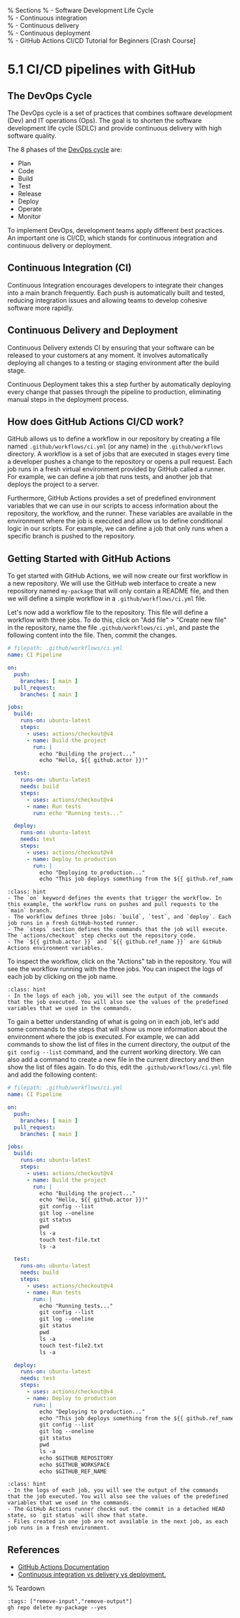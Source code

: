 % Sections
% - Software Development Life Cycle  
% - Continuous integration  
% - Continuous delivery  
% - Continuous deployment  
% - GitHub Actions CI/CD Tutorial for Beginners [Crash Course]  

# 5.1 CI/CD pipelines with GitHub

## The DevOps Cycle

The DevOps cycle is a set of practices that combines software development (Dev) and IT operations (Ops). The goal is to shorten the software development life cycle (SDLC) and provide continuous delivery with high software quality.

The 8 phases of the [DevOps cycle](https://marvel-b1-cdn.bc0a.com/f00000000236551/dt-cdn.net/wp-content/uploads/2021/07/13429_ILL_DevOpsLoop.png) are:
- Plan
- Code
- Build
- Test
- Release
- Deploy
- Operate
- Monitor

To implement DevOps, development teams apply different best practices. An important one is CI/CD, which stands for continuous integration and continuous delivery or deployment.

## Continuous Integration (CI)

Continuous Integration encourages developers to integrate their changes into a main branch frequently. Each push is automatically built and tested, reducing integration issues and allowing teams to develop cohesive software more rapidly.

## Continuous Delivery and Deployment

Continuous Delivery extends CI by ensuring that your software can be released to your customers at any moment. It involves automatically deploying all changes to a testing or staging environment after the build stage.

Continuous Deployment takes this a step further by automatically deploying every change that passes through the pipeline to production, eliminating manual steps in the deployment process.

## How does GitHub Actions CI/CD work?

GitHub allows us to define a workflow in our repository by creating a file named `.github/workflows/ci.yml` (or any name) in the `.github/workflows` directory. A workflow is a set of jobs that are executed in stages every time a developer pushes a change to the repository or opens a pull request. Each job runs in a fresh virtual environment provided by GitHub called a runner. For example, we can define a job that runs tests, and another job that deploys the project to a server.

Furthermore, GitHub Actions provides a set of predefined environment variables that we can use in our scripts to access information about the repository, the workflow, and the runner. These variables are available in the environment where the job is executed and allow us to define conditional logic in our scripts. For example, we can define a job that only runs when a specific branch is pushed to the repository.

## Getting Started with GitHub Actions

To get started with GitHub Actions, we will now create our first workflow in a new repository. We will use the GitHub web interface to create a new repository named `my-package` that will only contain a README file, and then we will define a simple workflow in a `.github/workflows/ci.yml` file.

Let's now add a workflow file to the repository. This file will define a workflow with three jobs. To do this, click on "Add file" > "Create new file" in the repository, name the file `.github/workflows/ci.yml`, and paste the following content into the file. Then, commit the changes.

```yaml
# filepath: .github/workflows/ci.yml
name: CI Pipeline

on:
  push:
    branches: [ main ]
  pull_request:
    branches: [ main ]

jobs:
  build:
    runs-on: ubuntu-latest
    steps:
      - uses: actions/checkout@v4
      - name: Build the project
        run: |
          echo "Building the project..."
          echo "Hello, ${{ github.actor }}!"

  test:
    runs-on: ubuntu-latest
    needs: build
    steps:
      - uses: actions/checkout@v4
      - name: Run tests
        run: echo "Running tests..."

  deploy:
    runs-on: ubuntu-latest
    needs: test
    steps:
      - uses: actions/checkout@v4
      - name: Deploy to production
        run: |
          echo "Deploying to production..."
          echo "This job deploys something from the ${{ github.ref_name }} branch."
```

```{admonition} What to notice
:class: hint
- The `on` keyword defines the events that trigger the workflow. In this example, the workflow runs on pushes and pull requests to the `main` branch.
- The workflow defines three jobs: `build`, `test`, and `deploy`. Each job runs in a fresh GitHub-hosted runner.
- The `steps` section defines the commands that the job will execute. The `actions/checkout` step checks out the repository code.
- The `${{ github.actor }}` and `${{ github.ref_name }}` are GitHub Actions environment variables.
```

To inspect the workflow, click on the "Actions" tab in the repository. You will see the workflow running with the three jobs. You can inspect the logs of each job by clicking on the job name.

```{admonition} What to notice
:class: hint
- In the logs of each job, you will see the output of the commands that the job executed. You will also see the values of the predefined variables that we used in the commands.
```

To gain a better understanding of what is going on in each job, let's add some commands to the steps that will show us more information about the environment where the job is executed. For example, we can add commands to show the list of files in the current directory, the output of the `git config --list` command, and the current working directory. We can also add a command to create a new file in the current directory and then show the list of files again. To do this, edit the `.github/workflows/ci.yml` file and add the following content:

```yaml
# filepath: .github/workflows/ci.yml
name: CI Pipeline

on:
  push:
    branches: [ main ]
  pull_request:
    branches: [ main ]

jobs:
  build:
    runs-on: ubuntu-latest
    steps:
      - uses: actions/checkout@v4
      - name: Build the project
        run: |
          echo "Building the project..."
          echo "Hello, ${{ github.actor }}!"
          git config --list
          git log --oneline
          git status
          pwd
          ls -a
          touch test-file.txt
          ls -a

  test:
    runs-on: ubuntu-latest
    needs: build
    steps:
      - uses: actions/checkout@v4
      - name: Run tests
        run: |
          echo "Running tests..."
          git config --list
          git log --oneline
          git status
          pwd
          ls -a
          touch test-file2.txt
          ls -a

  deploy:
    runs-on: ubuntu-latest
    needs: test
    steps:
      - uses: actions/checkout@v4
      - name: Deploy to production
        run: |
          echo "Deploying to production..."
          echo "This job deploys something from the ${{ github.ref_name }} branch."
          git config --list
          git log --oneline
          git status
          pwd
          ls -a
          echo $GITHUB_REPOSITORY
          echo $GITHUB_WORKSPACE
          echo $GITHUB_REF_NAME
```

```{admonition} What to notice
:class: hint
- In the logs of each job, you will see the output of the commands that the job executed. You will also see the values of the predefined variables that we used in the commands.
- The GitHub Actions runner checks out the commit in a detached HEAD state, so `git status` will show that state.
- Files created in one job are not available in the next job, as each job runs in a fresh environment.
```

## References

- [GitHub Actions Documentation](https://docs.github.com/en/actions)
- [Continuous integration vs delivery vs deployment.](https://www.atlassian.com/continuous-delivery/principles/continuous-integration-vs-delivery-vs-deployment)

% Teardown
```{code-cell} bash
:tags: ["remove-input","remove-output"]
gh repo delete my-package --yes
```